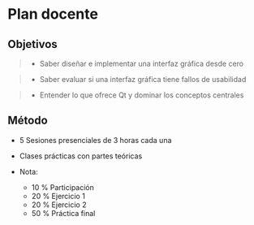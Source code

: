 # Plan docente #

## Objetivos

>- Saber diseñar e implementar una interfaz gráfica desde cero

>- Saber evaluar si una interfaz gráfica tiene fallos de usabilidad

>- Entender lo que ofrece Qt y dominar los conceptos centrales 

## Método

- 5 Sesiones presenciales de 3 horas cada una

- Clases prácticas con partes teóricas

- Nota:
	- 10 % Participación
	- 20 % Ejercicio 1
	- 20 % Ejercicio 2
	- 50 % Práctica final
